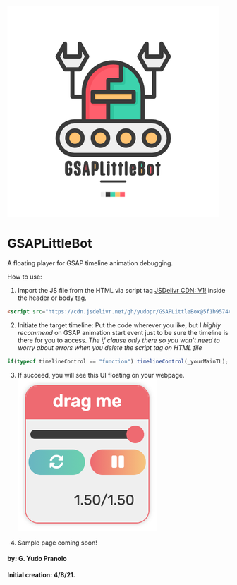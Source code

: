 ![Robot](https://github.com/yudopr/GSAPLittleBot/blob/main/img/robot-new.png?raw=true)

# GSAPLittleBot
A floating player for GSAP timeline animation debugging.<br>

How to use:<br>
1. Import the JS file from the HTML via script tag [JSDelivr CDN: V1!](https://cdn.jsdelivr.net/gh/yudopr/GSAPLittleBox@5f1b9574c83c8bbcf7a2558d0ae312547d3a797b/gsapDebug.js) inside the header or body tag.<br>

```HTML
<script src="https://cdn.jsdelivr.net/gh/yudopr/GSAPLittleBox@5f1b9574c83c8bbcf7a2558d0ae312547d3a797b/gsapDebug.js" type="text/javascript"></script>
```

2. Initiate the target timeline: Put the code wherever you like, but I _highly recommend_ on GSAP animation start event just to be sure the timeline is there for you to access. _The if clause only there so you won't need to worry about errors when you delete the script tag on HTML file_<br>

```javascript
if(typeof timelineControl == "function") timelineControl(_yourMainTL);
```

3. If succeed, you will see this UI floating on your webpage.<br>
![Image of GSAPLittleBot](https://github.com/yudopr/GSAPLittleBot/blob/91c655a4c43da194e4d3e92d793d78868c552dc9/img/GSAPLittleBot.png?raw=true)

4. Sample page coming soon!


#### by: G. Yudo Pranolo
#### Initial creation: 4/8/21.
